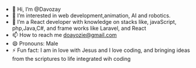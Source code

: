 - 👋 Hi, I’m @Davozay
- 👀 I’m interested in web development,animation, AI and robotics.
- 🌱 I’m a React developer with knowledge on stacks like, javaScript, php,Java,C#, and frame works like Laravel, and React
- 📫 How to reach me doayozie@gmail.com
- 😄 Pronouns: Male
- ⚡ Fun fact: I am in love with Jesus and I love coding, and bringing ideas from the scriptures to life integrated wih coding

<!---
Davozay/Davozay is a ✨ special ✨ repository because its `README.md` (this file) appears on your GitHub profile.
You can click the Preview link to take a look at your changes.
--->

